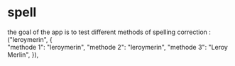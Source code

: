 # spell
the goal of the app is to test different methods of spelling correction : \
("leroymerin",   {\
                      "methode 1": "leroymerin",
                      "methode 2": "leroymerin",
                      "methode 3": "Leroy Merlin",
                      }),
